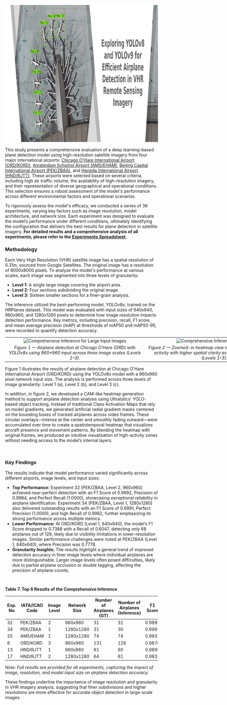 
<img src="https://github.com/RSandAI/Efficient-YOLO-RS-Airplane-Detection/blob/main/assets/image.png" height=450 width=1280 alt=""/>

<br>

This study presents a comprehensive evaluation of a deep learning-based plane detection model using high-resolution satellite imagery from four major international airports: [Chicago O'Hare International Airport (ORD/KORD)](https://github.com/RSandAI/Efficient-YOLO-RS-Airplane-Detection/tree/main/4-Comprehensive%20Inference/ORD), [Amsterdam Schiphol Airport (AMS/EHAM)](https://github.com/RSandAI/Efficient-YOLO-RS-Airplane-Detection/tree/main/4-Comprehensive%20Inference/AMS), [Beijing Capital International Airport (PEK/ZBAA)](https://github.com/RSandAI/Efficient-YOLO-RS-Airplane-Detection/tree/main/4-Comprehensive%20Inference/PEK), and [Haneda International Airport (HND/RJTT)](https://github.com/RSandAI/Efficient-YOLO-RS-Airplane-Detection/tree/main/4-Comprehensive%20Inference/HND). These airports were selected based on several criteria, including high air traffic volume, the availability of high-resolution imagery, and their representation of diverse geographical and operational conditions. This selection ensures a robust assessment of the model's performance across different environmental factors and operational scenarios.

To rigorously assess the model's efficacy, we conducted a series of 36 experiments, varying key factors such as image resolution, model architecture, and network size. Each experiment was designed to evaluate the model’s performance under different conditions, ultimately identifying the configuration that delivers the best results for plane detection in satellite imagery. **For detailed results and a comprehensive analysis of all experiments, please refer to the [Experiments Spreadsheet](https://github.com/RSandAI/Efficient-YOLO-RS-Airplane-Detection/blob/main/4-Comprehensive%20Inference/Inference%20Results.xlsx).**

### Methodology
Each Very High Resolution (VHR) satellite image has a spatial resolution of 0.31m, sourced from Google Satellites. The original image has a resolution of 8000x8000 pixels. To analyze the model's performance at various scales, each image was segmented into three levels of granularity:
- **Level 1:** A single large image covering the airport area.
- **Level 2:** Four sections subdividing the original image.
- **Level 3:** Sixteen smaller sections for a finer-grain analysis.

The inference utilized the best-performing model, YOLOv8x, trained on the HRPlanes dataset. This model was evaluated with input sizes of 640x640, 960x960, and 1280x1280 pixels to determine how image resolution impacts detection performance. Key metrics, including precision, recall, F1 score, and mean average precision (mAP) at thresholds of mAP50 and mAP50-95, were recorded to quantify detection accuracy.

<div align="center">
  <table style="border-collapse: collapse; border: none; width: 920px;">
    <tr>
      <td style="border: none; text-align: center; width: 50%;">
        <img src="https://github.com/RSandAI/Efficient-YOLO-RS-Airplane-Detection/blob/main/assets/Comprehensive_Inference_ORD_zoom_in_1.png" style="max-width: 100%; height: auto;" alt="Comprehensive Inference for Large Input Images"/>
      </td>
      <td style="border: none; text-align: center; width: 50%;">
        <img src="https://github.com/RSandAI/Efficient-YOLO-RS-Airplane-Detection/blob/main/assets/Comprehensive_Inference_Heatmap_ORD_zoom_in_1.png" style="max-width: 100%; height: auto;" alt="Comprehensive Inference Heatmap"/>
      </td>
    </tr>
    <tr>
      <td style="border: none; text-align: center;">
        <em>Figure 1 — Airplane detection at Chicago O'Hare (ORD) with YOLOv8x using 960×960 input across three image scales (Levels 1–3).</em>
      </td>
      <td style="border: none; text-align: center;">
        <em>Figure 2 — Zoomed-in heatmap view revealing localized airplane activity with higher spatial clarity across three image scales (Levels 1–3).</em>
      </td>
    </tr>
  </table>
</div>

Figure 1 illustrates the results of airplane detection at Chicago O'Hare International Airport (ORD/KORD) using the YOLOv8x model with a 960x960 pixel network input size. The analysis is performed across three levels of image granularity: Level 1 (a), Level 2 (b), and Level 3 (c).

In addition, in figure 2, we developed a CAM-like heatmap generation method to support airplane detection analysis using Ultralytics' YOLO-based object tracking. Instead of traditional Class Activation Maps that rely on model gradients, we generated artificial radial gradient masks centered on the bounding boxes of tracked airplanes across video frames. These circular overlays—intense at the center and smoothly fading outward—were accumulated over time to create a spatiotemporal heatmap that visualizes aircraft presence and movement patterns. By blending the heatmap with original frames, we produced an intuitive visualization of high-activity zones without needing access to the model’s internal layers.

<br>

### Key Findings

The results indicate that model performance varied significantly across different airports, image levels, and input sizes:
- **Top Performance:** Experiment 32 (PEK/ZBAA, Level 2, 960x960) achieved near-perfect detection with an F1 Score of 0.9992, Precision of 0.9984, and Perfect Recall (1.0000), showcasing exceptional reliability in airplane identification. Experiment 34 (PEK/ZBAA, Level 1, 1280x1280) also delivered outstanding results with an F1 Score of 0.9991, Perfect Precision (1.0000), and high Recall of 0.9982, further emphasizing its strong performance across multiple metrics.
- **Lower Performance:** At ORD/KORD (Level 1, 640x640), the model’s F1 Score dropped to 0.7388 with a Recall of 0.6047, detecting only 68 airplanes out of 129, likely due to visibility limitations in lower-resolution images. Similar performance challenges were noted at PEK/ZBAA (Level 1, 640x640), where Precision was 0.7778.
- **Granularity Insights:** The results highlight a general trend of improved detection accuracy in finer image levels where individual airplanes are more distinguishable. Larger image levels often posed difficulties, likely due to partial airplane occlusion or double tagging, affecting the precision of airplane counts.

<br>

**Table 7. Top 6 Results of the Comprehensive Inference**

| Exp. No | IATA/ICAO Code | Image Level | Network Size | Number of Airplanes (GT) | Number of Airplanes (Inference) | F1 Score | Precision | Recall | mAP50 | mAP50-95 | Inference Time (as ms) |
|---------|-----------------|-------------|--------------|--------------------------|---------------------------------|----------|-----------|--------|-------|----------|----------|
| 32      | PEK/ZBAA        | 2           | 960x960      | 31                       | 31                              | 0.9992   | 0.9984    | 1      | 0.995 | 0.7854   | 605.2 |
| 34      | PEK/ZBAA        | 1           | 1280x1280    | 31                       | 30                              | 0.9991   | 1         | 0.9982 | 0.995 | 0.7741   | 307.0 |
| 25      | AMS/EHAM        | 1           | 1280x1280    | 74                       | 74                              | 0.9931   | 0.9862    | 1      | 0.9947 | 0.8303   | 300.1 |
| 6       | ORD/KORD        | 3           | 960x960      | 131                      | 126                             | 0.9876   | 1         | 0.9754 | 0.9911 | 0.8044   | 2096.0 |
| 13      | HND/RJTT        | 1           | 960x960      | 61                       | 60                              | 0.9899   | 0.9963    | 0.9836 | 0.9944 | 0.7617   | 202.0 |
| 17      | HND/RJTT        | 2           | 1280x1280    | 64                       | 61                              | 0.9837   | 1         | 0.9678 | 0.9833 | 0.8113   | 1036.4 |


*Note: Full results are provided for all experiments, capturing the impact of image, resolution, and model input size on airplane detection accuracy.*

These findings underline the importance of image resolution and granularity in VHR imagery analysis, suggesting that finer subdivisions and higher resolutions are more effective for accurate object detection in large-scale images.
